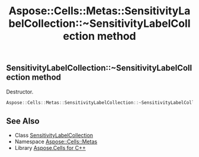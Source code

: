 ﻿---
title: Aspose::Cells::Metas::SensitivityLabelCollection::~SensitivityLabelCollection method
linktitle: ~SensitivityLabelCollection
second_title: Aspose.Cells for C++ API Reference
description: 'Aspose::Cells::Metas::SensitivityLabelCollection::~SensitivityLabelCollection method. Destructor in C++.'
type: docs
weight: 200
url: /cpp/aspose.cells.metas/sensitivitylabelcollection/~sensitivitylabelcollection/
---
## SensitivityLabelCollection::~SensitivityLabelCollection method


Destructor.

```cpp
Aspose::Cells::Metas::SensitivityLabelCollection::~SensitivityLabelCollection()
```

## See Also

* Class [SensitivityLabelCollection](../)
* Namespace [Aspose::Cells::Metas](../../)
* Library [Aspose.Cells for C++](../../../)
